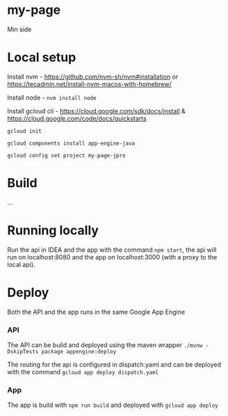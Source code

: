 # my-page
Min side



# Local setup
Install nvm - https://github.com/nvm-sh/nvm#installation or https://tecadmin.net/install-nvm-macos-with-homebrew/ 

Install node - `nvm install node`

Install gcloud cli - https://cloud.google.com/sdk/docs/install & https://cloud.google.com/code/docs/quickstarts

`gcloud init`

`gcloud components install app-engine-java`

`gcloud config set project my-page-jpro`

# Build
...

# Running locally
Run the api in IDEA and the app with the command `npm start`, the api will run on  localhost:8080 and the app on localhost:3000 (with a proxy to the local api).

# Deploy
Both the API and the app runs in the same Google App Engine 

### API
The API can be build and deployed using the maven wrapper `./mvnw -DskipTests package appengine:deploy`

The routing for the api is configured in dispatch.yaml and can be deployed with the command `gcloud app deploy dispatch.yaml`

### App
The app is build with `npm run build` and deployed with `gcloud app deploy`
